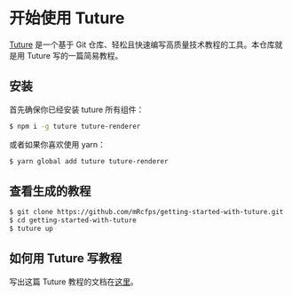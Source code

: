 # 开始使用 Tuture

[Tuture](https://github.com/tutureproject/tuture) 是一个基于 Git 仓库、轻松且快速编写高质量技术教程的工具。本仓库就是用 Tuture 写的一篇简易教程。

## 安装

首先确保你已经安装 tuture 所有组件：

```bash
$ npm i -g tuture tuture-renderer
```

或者如果你喜欢使用 yarn：

```bash
$ yarn global add tuture tuture-renderer
```

## 查看生成的教程

```bash
$ git clone https://github.com/mRcfps/getting-started-with-tuture.git
$ cd getting-started-with-tuture
$ tuture up
```

## 如何用 Tuture 写教程

写出这篇 Tuture 教程的文档在[这里](https://github.com/tutureproject/tuture/blob/master/docs/HOWTO.zh-CN.md)。
